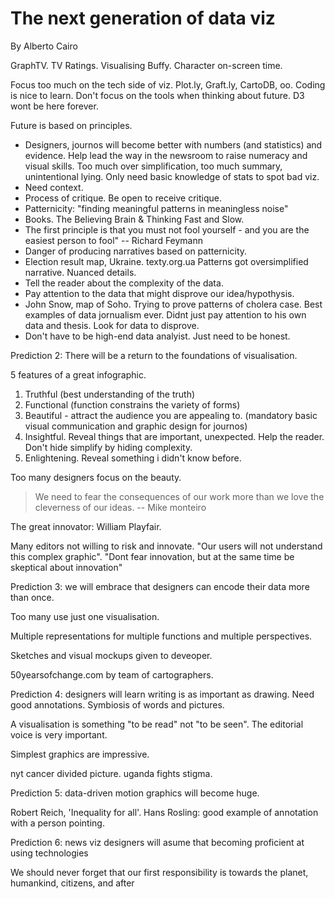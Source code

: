 # The next generation of data viz

By Alberto Cairo

GraphTV. TV Ratings.
Visualising Buffy. Character on-screen time.

Focus too much on the  tech side of viz. Plot.ly, Graft.ly, CartoDB, oo. Coding is nice to learn. Don't focus on the tools when thinking about future. D3 wont be here forever.

Future is based on principles.

* Designers, journos will become better with numbers (and statistics) and evidence. Help lead the way in the newsroom to raise numeracy and visual skills. Too much over simplification, too much summary, unintentional lying. Only need basic knowledge of stats to spot bad viz.
* Need context.
* Process of critique. Be open to receive critique.
* Patternicity: "finding meaningful patterns in meaningless noise"
* Books. The Believing Brain & Thinking Fast and Slow.
* The first principle is that you must not fool yourself - and you are the easiest person to fool" -- Richard Feymann
* Danger of producing narratives based on patternicity.
* Election result map, Ukraine. texty.org.ua Patterns got oversimplified narrative. Nuanced details.
* Tell the reader about the complexity of the data.
* Pay attention to the data that might disprove our idea/hypothysis.
* John Snow, map of Soho. Trying to prove patterns of cholera case. Best examples of data jornualism ever. Didnt just pay attention to his own data and thesis. Look for data to disprove.
* Don't have to be high-end data analyist. Just need to be honest.

Prediction 2: There will be a return to the foundations of visualisation.

5 features of a great infographic.

1. Truthful (best understanding of the truth)
1. Functional (function constrains the variety of forms)
1. Beautiful - attract the audience you are appealing to. (mandatory basic visual communication and graphic design for journos)
1. Insightful. Reveal things that are important, unexpected. Help the reader. Don't hide simplify by hiding complexity.
1. Enlightening. Reveal something i didn't know before.

Too many designers focus on the beauty.

> We need to fear the consequences of our work more than we love the cleverness of our ideas.
-- Mike monteiro

The great innovator: William Playfair.

Many editors not willing to risk and innovate. "Our users will not understand this complex graphic". "Dont fear innovation, but at the same time be skeptical about innovation"

Prediction 3: we will embrace that designers can encode their data more than once. 

Too many use just one visualisation.

Multiple representations for multiple functions and multiple perspectives.

Sketches and visual mockups given to deveoper.

50yearsofchange.com by team of cartographers.

Prediction 4: designers will learn writing is as important as drawing.  Need good annotations. Symbiosis of words and pictures.

A visualisation is something "to be read" not "to be seen". The editorial voice is very important.

Simplest graphics are impressive.

nyt cancer divided picture. uganda fights stigma.

Prediction 5: data-driven motion graphics will become huge.

Robert Reich, 'Inequality for all'.
Hans Rosling: good example of annotation with a person pointing.

Prediction 6: news viz designers will asume that becoming proficient at using technologies 

We should never forget that our first responsibility is towards the planet, humankind, citizens, and after 
